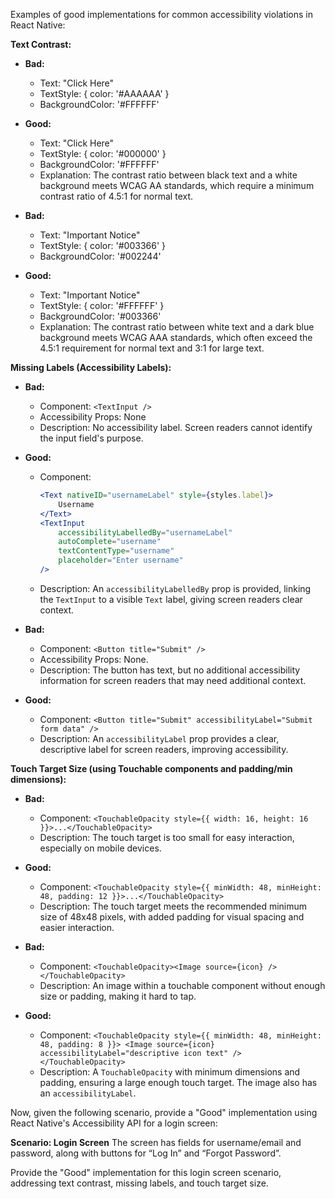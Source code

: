 Examples of good implementations for common accessibility violations in React Native:

**Text Contrast:**

* **Bad:**
    * Text: "Click Here"
    * TextStyle: { color: '#AAAAAA' }
    * BackgroundColor: '#FFFFFF'
* **Good:**
    * Text: "Click Here"
    * TextStyle: { color: '#000000' }
    * BackgroundColor: '#FFFFFF'
    * Explanation: The contrast ratio between black text and a white background meets WCAG AA standards, which require a minimum contrast ratio of 4.5:1 for normal text.

* **Bad:**
    * Text: "Important Notice"
    * TextStyle: { color: '#003366' }
    * BackgroundColor: '#002244'
* **Good:**
    * Text: "Important Notice"
    * TextStyle: { color: '#FFFFFF' }
    * BackgroundColor: '#003366'
    * Explanation: The contrast ratio between white text and a dark blue background meets WCAG AAA standards, which often exceed the 4.5:1 requirement for normal text and 3:1 for large text.

**Missing Labels (Accessibility Labels):**

* **Bad:**
    * Component: `<TextInput />`
    * Accessibility Props: None
    * Description: No accessibility label. Screen readers cannot identify the input field's purpose.
* **Good:**
    * Component:
        ```jsx
        <Text nativeID="usernameLabel" style={styles.label}>
            Username
        </Text>
        <TextInput
            accessibilityLabelledBy="usernameLabel"
            autoComplete="username"
            textContentType="username"
            placeholder="Enter username"
        />
        ```
    * Description: An `accessibilityLabelledBy` prop is provided, linking the `TextInput` to a visible `Text` label, giving screen readers clear context.

* **Bad:**
    * Component: `<Button title="Submit" />`
    * Accessibility Props: None.
    * Description: The button has text, but no additional accessibility information for screen readers that may need additional context.
* **Good:**
    * Component: `<Button title="Submit" accessibilityLabel="Submit form data" />`
    * Description: An `accessibilityLabel` prop provides a clear, descriptive label for screen readers, improving accessibility.

**Touch Target Size (using Touchable components and padding/min dimensions):**

* **Bad:**
    * Component: `<TouchableOpacity style={{ width: 16, height: 16 }}>...</TouchableOpacity>`
    * Description: The touch target is too small for easy interaction, especially on mobile devices.
* **Good:**
    * Component: `<TouchableOpacity style={{ minWidth: 48, minHeight: 48, padding: 12 }}>...</TouchableOpacity>`
    * Description: The touch target meets the recommended minimum size of 48x48 pixels, with added padding for visual spacing and easier interaction.

* **Bad:**
    * Component: `<TouchableOpacity><Image source={icon} /></TouchableOpacity>`
    * Description: An image within a touchable component without enough size or padding, making it hard to tap.
* **Good:**
    * Component: `<TouchableOpacity style={{ minWidth: 48, minHeight: 48, padding: 8 }}> <Image source={icon} accessibilityLabel="descriptive icon text" /> </TouchableOpacity>`
    * Description: A `TouchableOpacity` with minimum dimensions and padding, ensuring a large enough touch target. The image also has an `accessibilityLabel`.

Now, given the following scenario, provide a "Good" implementation using React Native's Accessibility API for a login screen:

**Scenario: Login Screen**
The screen has fields for username/email and password, along with buttons for “Log In” and “Forgot Password”.

    
Provide the "Good" implementation for this login screen scenario, addressing text contrast, missing labels, and touch target size.